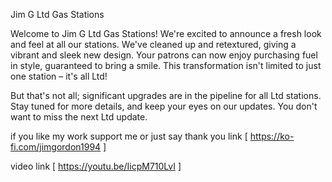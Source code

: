 Jim G Ltd Gas Stations

Welcome to Jim G Ltd Gas Stations! We're excited to announce a fresh look and feel at all our stations. We've cleaned up and retextured, giving a vibrant and sleek new design. Your patrons can now enjoy purchasing fuel in style, guaranteed to bring a smile. This transformation isn't limited to just one station – it's all Ltd!

But that's not all; significant upgrades are in the pipeline for all Ltd stations. Stay tuned for more details, and keep your eyes on our updates. 
You don't want to miss the next Ltd update.

if you like my work support me or just say thank you 
link [ https://ko-fi.com/jimgordon1994 ]

video link [ https://youtu.be/IicpM710LvI ]
